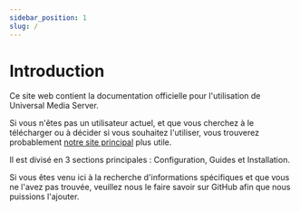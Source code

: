 ```yaml
---
sidebar_position: 1
slug: /
---
```


# Introduction

Ce site web contient la documentation officielle pour l'utilisation de Universal Media Server.

Si vous n'êtes pas un utilisateur actuel, et que vous cherchez à le télécharger ou à décider si vous souhaitez l'utiliser, vous trouverez probablement [notre site principal](https://www.universalmediaserver.com) plus utile.

Il est divisé en 3 sections principales : Configuration, Guides et Installation.

Si vous êtes venu ici à la recherche d'informations spécifiques et que vous ne l'avez pas trouvée, veuillez nous le faire savoir sur GitHub afin que nous puissions l'ajouter.

